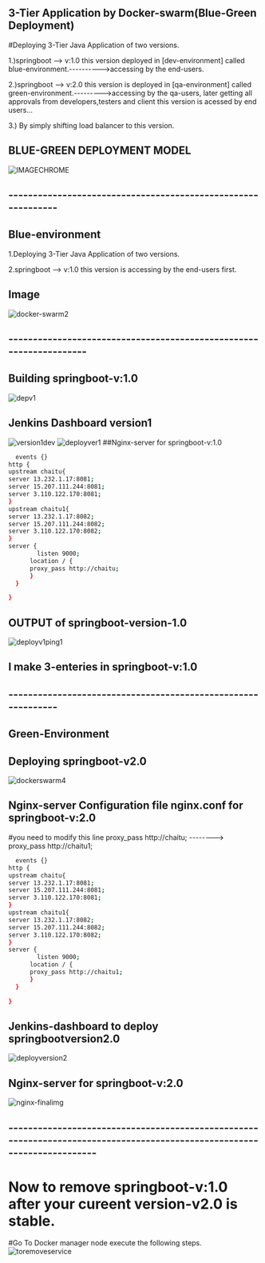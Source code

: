 ## 3-Tier Application by Docker-swarm(Blue-Green Deployment)
#Deploying 3-Tier Java Application of two versions.

1.)springboot --> v:1.0 this version deployed in [dev-environment] called blue-environment.---------->accessing by the end-users.

2.)springboot --> v:2.0 this version is deployed in [qa-environment] called green-environment.--------->accessing by the qa-users, later getting all approvals
    from developers,testers and client this version is acessed by end users...
    
3.) By simply shifting load balancer to this version.    
    
## BLUE-GREEN DEPLOYMENT MODEL
![IMAGECHROME](https://user-images.githubusercontent.com/111736742/219729417-88639941-4e17-4122-9593-ecf011556201.jpg)
## -------------------------------------------------------------
## Blue-environment
1.Deploying 3-Tier Java Application of two versions.

2.springboot --> v:1.0 this version is accessing by the end-users first.
## Image
![docker-swarm2](https://user-images.githubusercontent.com/111736742/219730684-a0ebcd22-9420-472f-b8d9-c92c43a7a467.jpg)
## -------------------------------------------------------------------
## Building springboot-v:1.0
![depv1](https://user-images.githubusercontent.com/111736742/219800202-706f6b25-30fc-46d3-8ed9-8ba29ea339ba.png)
## Jenkins Dashboard version1
![version1dev](https://user-images.githubusercontent.com/111736742/219800658-bf70512d-a533-40a3-b875-4c1007bfa00e.png)
![deployver1](https://user-images.githubusercontent.com/111736742/219803669-e12b77b4-4a3a-4255-b203-8474855c4ef8.png)
 ##Nginx-server for  springboot-v:1.0
```bash
  events {}
http {
upstream chaitu{
server 13.232.1.17:8081;
server 15.207.111.244:8081;
server 3.110.122.170:8081;
}
upstream chaitu1{
server 13.232.1.17:8082;
server 15.207.111.244:8082;
server 3.110.122.170:8082;
}
server {
        listen 9000;
      location / {
      proxy_pass http://chaitu;
      }
  }

}
``` 
## OUTPUT of springboot-version-1.0
![deployv1ping1](https://user-images.githubusercontent.com/111736742/219812775-5fe8e7e1-a6ca-4b38-b614-0bcd98e58746.png)
## I make 3-enteries in springboot-v:1.0
## -------------------------------------------------------------
## Green-Environment
## Deploying springboot-v2.0
![dockerswarm4](https://user-images.githubusercontent.com/111736742/219813993-69518bee-af34-4f2e-877c-91f848b72841.jpg)
 ## Nginx-server Configuration file nginx.conf for  springboot-v:2.0
 #you need to modify this line proxy_pass http://chaitu; --------> proxy_pass http://chaitu1;
```bash
  events {}
http {
upstream chaitu{
server 13.232.1.17:8081;
server 15.207.111.244:8081;
server 3.110.122.170:8081;
}
upstream chaitu1{
server 13.232.1.17:8082;
server 15.207.111.244:8082;
server 3.110.122.170:8082;
}
server {
        listen 9000;
      location / {
      proxy_pass http://chaitu1;
      }
  }

}
```
## Jenkins-dashboard to deploy springbootversion2.0
![deployversion2](https://user-images.githubusercontent.com/111736742/219812478-79cdb07c-5f4b-4a0e-af06-dcdd53c82930.png)
 ## Nginx-server for  springboot-v:2.0
 ![nginx-finalimg](https://user-images.githubusercontent.com/111736742/219812659-1fc43283-b1b5-44e1-a840-142e4fdc3651.png)
 ## ------------------------------------------------------------------------------------------------------------------------
 # Now to remove springboot-v:1.0 after your cureent version-v2.0 is stable.
 #Go To Docker manager node execute the following steps.
 ![toremoveservice](https://user-images.githubusercontent.com/111736742/219813407-56e6fda7-e292-490e-be21-179d3edc382d.png)

 


